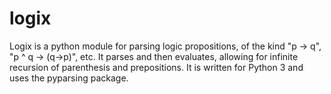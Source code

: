 logix
=====

Logix is a python module for parsing logic propositions, of the kind "p -> q", "p ^ q -> (q->p)", etc. 
It parses and then evaluates, allowing for infinite recursion of parenthesis and prepositions. It is written for Python 3 and
uses the pyparsing package. 
